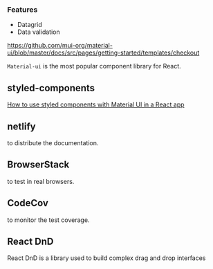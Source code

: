 ### Features

- Datagrid
- Data validation

https://github.com/mui-org/material-ui/blob/master/docs/src/pages/getting-started/templates/checkout

`Material-ui` is the most popular component library for React.

## styled-components

[How to use styled components with Material UI in a React app](https://www.sipios.com/blog-tech/how-to-use-styled-components-with-material-ui-in-a-react-app)


## netlify

to distribute the documentation.

## BrowserStack

to test in real browsers.

## CodeCov

to monitor the test coverage.

## React DnD

React DnD is a library used to build complex drag and drop interfaces
